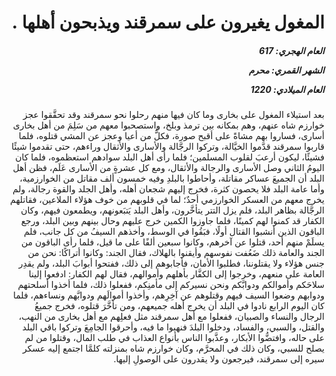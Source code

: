 <h1 dir="rtl">المغول يغيرون على سمرقند ويذبحون أهلها .</h1>

<h5 dir="rtl">العام الهجري:  617

الشهر القمري: محرم

العام الميلادي: 1220</h5>

<p dir="rtl">بعد استيلاء المغول على بخارى وما كان فيها منهم رحلوا نحو سمرقند وقد تحقَّقوا عجز خوارزم شاه عنهم، وهم بمكانه بين ترمذ وبلخ، واستصحبوا معهم من سَلِمَ من أهل بخارى أسارى، فساروا بهم مشاةً على أقبح صورة، فكلُّ من أعيا وعجز عن المشي قتلوه، فلما قاربوا سمرقند قدَّموا الخيَّالة، وتركوا الرجَّالة والأسارى والأثقال وراءهم، حتى تقدموا شيئًا فشيئًا، ليكون أرعبَ لقلوب المسلمين؛ فلما رأى أهل البلد سوادهم استعظموه، فلما كان اليومُ الثاني وصل الأسارى والرجالة والأثقال، ومع كل عشرةٍ من الأسارى عَلَم، فظن أهل البلد أن الجميعَ عساكر مقاتلة، وأحاطوا بالبلدِ وفيه خمسون ألف مقاتل من الخوارزمية، وأما عامة البلد فلا يحصون كثرة، فخرج إليهم شجعان أهله، وأهل الجلد والقوة رجالة، ولم يخرج معهم من العسكر الخوارزمي أحدٌ؛ لما في قلوبهم من خوف هؤلاء الملاعين، فقاتلهم الرجَّالة بظاهر البلد، فلم يزل التتر يتأخَّرون، وأهل البلد يَتبَعونهم، ويطمعون فيهم، وكان الكفار قد كمنوا لهم كمينًا، فلما جاوزوا الكمين خرج عليهم وحال بينهم وبين البلد، ورجع الباقون الذين أنشبوا القتال أولًا، فبَقُوا في الوسط، وأخذهم السيفُ من كل جانب، فلم يسلَمْ منهم أحد، قتلوا عن آخرهم، وكانوا سبعين ألفًا على ما قيل، فلما رأى الباقون من الجند والعامة ذلك ضَعُفت نفوسهم وأيقنوا بالهلاك، فقال الجند: وكانوا أتراكًا: نحن من جنس هؤلاء ولا يقتلوننا، فطلبوا الأمان، فأجابوهم إلى ذلك، ففتحوا أبوابَ البلد، ولم يقدِر العامة على منعهم، وخرجوا إلى الكفَّار بأهلهم وأموالهم، فقال لهم الكفار: ادفعوا إلينا سلاحَكم وأموالكم ودوابَّكم ونحن نسيركم إلى مأمنِكم، ففعلوا ذلك، فلما أخذوا أسلحتهم ودوابهم وضعوا السيف فيهم وقتلوهم عن آخِرِهم، وأخذوا أموالَهم ودوابَّهم ونساءهم، فلما كان اليوم الرابع نادوا في البلد أن يخرج أهله جميعهم، ومن تأخَّرَ قتلوه، فخرج جميعُ الرجال والنساء والصبيان، ففعلوا مع أهل سمرقند مثل فعلِهم مع أهل بخارى من النهب، والقتل، والسبي، والفساد، ودخلوا البلدَ فنهبوا ما فيه، وأحرقوا الجامِعَ وتركوا باقي البلد على حاله، وافتضُّوا الأبكار، وعذَّبوا الناس بأنواع العذاب في طلب المال، وقتلوا من لم يصلح للسبي، وكان ذلك في المحرَّم، وكان خوارزم شاه بمنزلته كلمَّا اجتمع إليه عسكر سيره إلى سمرقند، فيرجعون ولا يقدرون على الوصولِ إليها.</p></br>

